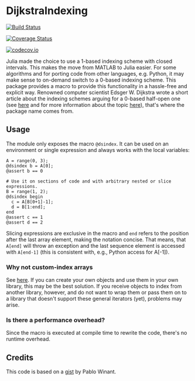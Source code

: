 # DijkstraIndexing

[![Build Status](https://travis-ci.org/classner/DijkstraIndexing.jl.svg?branch=master)](https://travis-ci.org/classner/DijkstraIndexing.jl)

[![Coverage Status](https://coveralls.io/repos/classner/DijkstraIndexing.jl/badge.svg?branch=master&service=github)](https://coveralls.io/github/classner/DijkstraIndexing.jl?branch=master)

[![codecov.io](http://codecov.io/github/classner/DijkstraIndexing.jl/coverage.svg?branch=master)](http://codecov.io/github/classner/DijkstraIndexing.jl?branch=master)

Julia made the choice to use a 1-based indexing scheme with closed intervals.
This makes the move from MATLAB to Julia easier. For some algorithms and for
porting code from other languages, e.g. Python, it may make sense to on-demand
switch to a 0-based indexing scheme. This package provides a macro to provide
this functionality in a hassle-free and explicit way. Renowned computer
scientist Edsger W. Dijkstra wrote a short article about the indexing schemes
arguing for a 0-based half-open one
(see
[here](http://www.cs.utexas.edu/users/EWD/transcriptions/EWD08xx/EWD831.html)
and for more information about the
topic [here](https://en.wikipedia.org/wiki/Zero-based_numbering)), that's where
the package name comes from.

## Usage

The module only exposes the macro `@dsindex`. It can be used on an environment
or single expression and always works with the local variables:

```
A = range(0, 3);
@dsindex b = A[0];
@assert b == 0

# Use it on sections of code and with arbitrary nested or slice expressions.
B = range(1, 2);
@dsindex begin
  c = A[B[0+1]-1];
  d = B[1:end];
end
@assert c == 1
@assert d == 2
```

Slicing expressions are exclusive in the macro and `end` refers to the position
after the last array element, making the notation concise. That means, that
`A[end]` will throw an exception and the last sequence element is accessed with
`A[end-1]` (this is consistent with, e.g., Python access for A[-1]).

### Why not custom-index arrays

See [here](https://en.wikipedia.org/wiki/Zero-based_numbering). If you can
create your own objects and use them in your own library, this may be the best
solution. If you receive objects to index from another library, however, and do
not want to wrap them or pass them on to a library that doesn't support these
general iterators (yet), problems may arise.

### Is there a performance overhead?

Since the macro is executed at compile time to rewrite the code, there's no
runtime overhead.

## Credits

This code is based on a [gist](https://gist.github.com/albop/7525675) by Pablo
Winant.
